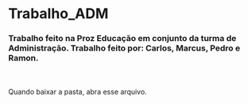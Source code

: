 # Trabalho_ADM

<html>
  <body>
    <h3>Trabalho feito na Proz Educação em conjunto da turma de Administração.
Trabalho feito por: Carlos, Marcus, Pedro e Ramon.</h3>
    <br><br>
    Quando baixar a pasta, abra esse arquivo.
<a href="menu-ativAdm/index.html></a>
  </body>
</html>
